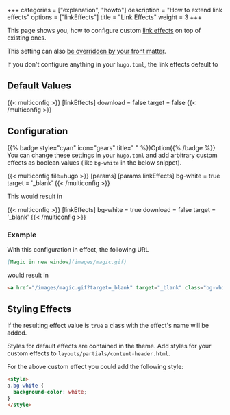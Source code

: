 +++
categories = ["explanation", "howto"]
description = "How to extend link effects"
options = ["linkEffects"]
title = "Link Effects"
weight = 3
+++

This page shows you, how to configure custom [link effects](authoring/markdown#link-effects) on top of existing ones.

This setting can also [be overridden by your front matter](authoring/linkeffects).

If you don't configure anything in your `hugo.toml`, the link effects default to

## Default Values

{{< multiconfig >}}
[linkEffects]
  download = false
  target = false
{{< /multiconfig >}}

## Configuration

{{% badge style="cyan" icon="gears" title=" " %}}Option{{% /badge %}} You can change these settings in your `hugo.toml` and add arbitrary custom effects as boolean values (like `bg-white` in the below snippet).

{{< multiconfig file=hugo >}}
[params]
  [params.linkEffects]
    bg-white = true
    target = '_blank'
{{< /multiconfig >}}

This would result in

{{< multiconfig >}}
[linkEffects]
  bg-white = true
  download = false
    target = '_blank'
{{< /multiconfig >}}

### Example

With this configuration in effect, the following URL

````markdown {title="Markdown"}
[Magic in new window](images/magic.gif)
````

would result in

````html {title="HTML"}
<a href="/images/magic.gif?target=_blank" target="_blank" class="bg-white">Magic in new window</a>
````

## Styling Effects

If the resulting effect value is `true` a class with the effect's name will be added.

Styles for default effects are contained in the theme. Add styles for your custom effects to `layouts/partials/content-header.html`.

For the above custom effect you could add the following style:

````html {title="layouts/partials/content-header.html"}
<style>
a.bg-white {
  background-color: white;
}
</style>
````
